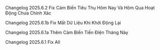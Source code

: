 Changelog
2025.6.2
Fix Cảm Biến Tiêu Thụ Hôm Nay Và Hôm Qua Hoạt Động Chưa Chính Xác

Changelog
2025.6.1b
Fix Mất Dữ Liệu Khi Khởi Động Lại

Changelog
2025.6.1a
Thêm Cảm Biến Tiền Điện Tháng Này

Changelog
2025.6.1
Fix All

